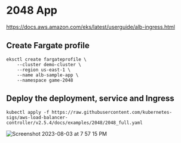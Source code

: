 # 2048 App

https://docs.aws.amazon.com/eks/latest/userguide/alb-ingress.html

## Create Fargate profile

```
eksctl create fargateprofile \
    --cluster demo-cluster \
    --region us-east-1 \
    --name alb-sample-app \
    --namespace game-2048
```

## Deploy the deployment, service and Ingress

```
kubectl apply -f https://raw.githubusercontent.com/kubernetes-sigs/aws-load-balancer-controller/v2.5.4/docs/examples/2048/2048_full.yaml
```



![Screenshot 2023-08-03 at 7 57 15 PM](https://github.com/iam-veeramalla/aws-devops-zero-to-hero/assets/43399466/93b06a9f-67f9-404f-b0ad-18e3095b7353)
